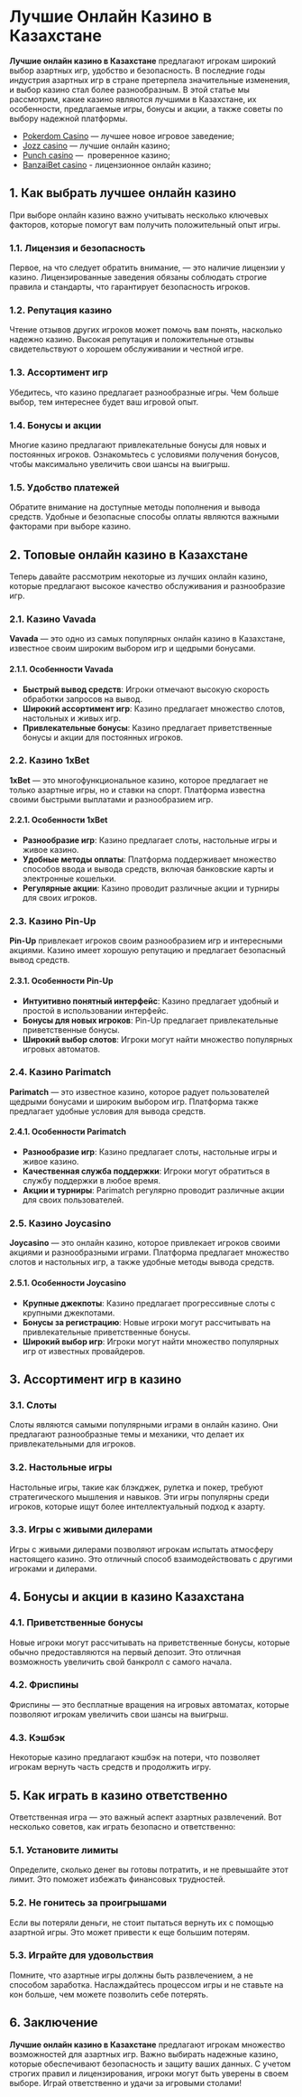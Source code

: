 # Лучшие Онлайн Казино в Казахстане

**Лучшие онлайн казино в Казахстане** предлагают игрокам широкий выбор азартных игр, удобство и безопасность. В последние годы индустрия азартных игр в стране претерпела значительные изменения, и выбор казино стал более разнообразным. В этой статье мы рассмотрим, какие казино являются лучшими в Казахстане, их особенности, предлагаемые игры, бонусы и акции, а также советы по выбору надежной платформы.

* [Pokerdom Casino](https://4pd-stat.com/click/65c385006bcc63141167dd42/7/11110/subaccount) — лучшее новое игровое заведение;
* [Jozz casino](https://tk435zi5i9.com/alt/jozz/registration?e8250665e216213938eeaefaf3e61c0a) — лучшие онлайн казино;
* [Punch casino](https://betpunch1.com/d638d6d39) —  проверенное казино;
* [BanzaiBet casino](https://bnzstr009.com/e9rVJ) - лицензионное онлайн казино;

## 1. Как выбрать лучшее онлайн казино

При выборе онлайн казино важно учитывать несколько ключевых факторов, которые помогут вам получить положительный опыт игры.

### 1.1. Лицензия и безопасность

Первое, на что следует обратить внимание, — это наличие лицензии у казино. Лицензированные заведения обязаны соблюдать строгие правила и стандарты, что гарантирует безопасность игроков.

### 1.2. Репутация казино

Чтение отзывов других игроков может помочь вам понять, насколько надежно казино. Высокая репутация и положительные отзывы свидетельствуют о хорошем обслуживании и честной игре.

### 1.3. Ассортимент игр

Убедитесь, что казино предлагает разнообразные игры. Чем больше выбор, тем интереснее будет ваш игровой опыт.

### 1.4. Бонусы и акции

Многие казино предлагают привлекательные бонусы для новых и постоянных игроков. Ознакомьтесь с условиями получения бонусов, чтобы максимально увеличить свои шансы на выигрыш.

### 1.5. Удобство платежей

Обратите внимание на доступные методы пополнения и вывода средств. Удобные и безопасные способы оплаты являются важными факторами при выборе казино.

## 2. Топовые онлайн казино в Казахстане

Теперь давайте рассмотрим некоторые из лучших онлайн казино, которые предлагают высокое качество обслуживания и разнообразие игр.

### 2.1. Казино Vavada

**Vavada** — это одно из самых популярных онлайн казино в Казахстане, известное своим широким выбором игр и щедрыми бонусами.

#### 2.1.1. Особенности Vavada

* **Быстрый вывод средств**: Игроки отмечают высокую скорость обработки запросов на вывод.
* **Широкий ассортимент игр**: Казино предлагает множество слотов, настольных и живых игр.
* **Привлекательные бонусы**: Казино предлагает приветственные бонусы и акции для постоянных игроков.

### 2.2. Казино 1xBet

**1xBet** — это многофункциональное казино, которое предлагает не только азартные игры, но и ставки на спорт. Платформа известна своими быстрыми выплатами и разнообразием игр.

#### 2.2.1. Особенности 1xBet

* **Разнообразие игр**: Казино предлагает слоты, настольные игры и живое казино.
* **Удобные методы оплаты**: Платформа поддерживает множество способов ввода и вывода средств, включая банковские карты и электронные кошельки.
* **Регулярные акции**: Казино проводит различные акции и турниры для своих игроков.

### 2.3. Казино Pin-Up

**Pin-Up** привлекает игроков своим разнообразием игр и интересными акциями. Казино имеет хорошую репутацию и предлагает безопасный вывод средств.

#### 2.3.1. Особенности Pin-Up

* **Интуитивно понятный интерфейс**: Казино предлагает удобный и простой в использовании интерфейс.
* **Бонусы для новых игроков**: Pin-Up предлагает привлекательные приветственные бонусы.
* **Широкий выбор слотов**: Игроки могут найти множество популярных игровых автоматов.

### 2.4. Казино Parimatch

**Parimatch** — это известное казино, которое радует пользователей щедрыми бонусами и широким выбором игр. Платформа также предлагает удобные условия для вывода средств.

#### 2.4.1. Особенности Parimatch

* **Разнообразие игр**: Казино предлагает слоты, настольные игры и живое казино.
* **Качественная служба поддержки**: Игроки могут обратиться в службу поддержки в любое время.
* **Акции и турниры**: Parimatch регулярно проводит различные акции для своих пользователей.

### 2.5. Казино Joycasino

**Joycasino** — это онлайн казино, которое привлекает игроков своими акциями и разнообразными играми. Платформа предлагает множество слотов и настольных игр, а также удобные методы вывода средств.

#### 2.5.1. Особенности Joycasino

* **Крупные джекпоты**: Казино предлагает прогрессивные слоты с крупными джекпотами.
* **Бонусы за регистрацию**: Новые игроки могут рассчитывать на привлекательные приветственные бонусы.
* **Широкий выбор игр**: Игроки могут найти множество популярных игр от известных провайдеров.

## 3. Ассортимент игр в казино

### 3.1. Слоты

Слоты являются самыми популярными играми в онлайн казино. Они предлагают разнообразные темы и механики, что делает их привлекательными для игроков.

### 3.2. Настольные игры

Настольные игры, такие как блэкджек, рулетка и покер, требуют стратегического мышления и навыков. Эти игры популярны среди игроков, которые ищут более интеллектуальный подход к азарту.

### 3.3. Игры с живыми дилерами

Игры с живыми дилерами позволяют игрокам испытать атмосферу настоящего казино. Это отличный способ взаимодействовать с другими игроками и дилерами.

## 4. Бонусы и акции в казино Казахстана

### 4.1. Приветственные бонусы

Новые игроки могут рассчитывать на приветственные бонусы, которые обычно предоставляются на первый депозит. Это отличная возможность увеличить свой банкролл с самого начала.

### 4.2. Фриспины

Фриспины — это бесплатные вращения на игровых автоматах, которые позволяют игрокам увеличить свои шансы на выигрыш.

### 4.3. Кэшбэк

Некоторые казино предлагают кэшбэк на потери, что позволяет игрокам вернуть часть средств и продолжить игру.

## 5. Как играть в казино ответственно

Ответственная игра — это важный аспект азартных развлечений. Вот несколько советов, как играть безопасно и ответственно:

### 5.1. Установите лимиты

Определите, сколько денег вы готовы потратить, и не превышайте этот лимит. Это поможет избежать финансовых трудностей.

### 5.2. Не гонитесь за проигрышами

Если вы потеряли деньги, не стоит пытаться вернуть их с помощью азартной игры. Это может привести к еще большим потерям.

### 5.3. Играйте для удовольствия

Помните, что азартные игры должны быть развлечением, а не способом заработка. Наслаждайтесь процессом игры и не ставьте на кон больше, чем можете позволить себе потерять.

## 6. Заключение

**Лучшие онлайн казино в Казахстане** предлагают игрокам множество возможностей для азартных игр. Важно выбирать надежные казино, которые обеспечивают безопасность и защиту ваших данных. С учетом строгих правил и лицензирования, игроки могут быть уверены в своем выборе. Играй ответственно и удачи за игровыми столами!
